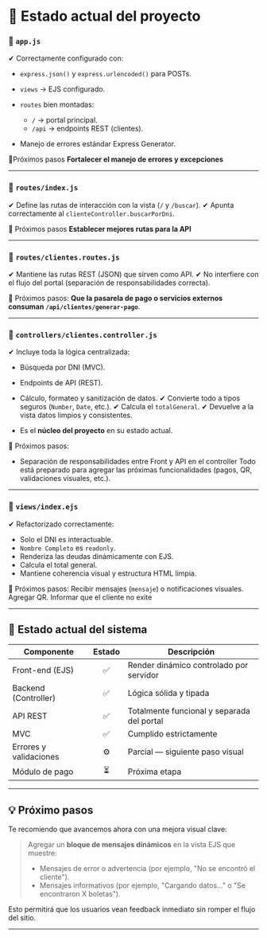# 🧱 Estado actual del proyecto

### 📄 `app.js`

✔ Correctamente configurado con:

* `express.json()` y `express.urlencoded()` para POSTs.
* `views` → EJS configurado.
* `routes` bien montadas:

  * `/` → portal principal.
  * `/api` → endpoints REST (clientes).
* Manejo de errores estándar Express Generator.

📌Próximos pasos  **Fortalecer el manejo de errores y excepciones**

---

### 📄 `routes/index.js`

✔ Define las rutas de interacción con la vista (`/` y `/buscar`).
✔ Apunta correctamente al `clienteController.buscarPorDni`.

📌 Próximos pasos  **Establecer mejores rutas para la API**

---

### 📄 `routes/clientes.routes.js`

✔ Mantiene las rutas REST (JSON) que sirven como API.
✔ No interfiere con el flujo del portal (separación de responsabilidades correcta).

📌 Próximos pasos: **Que la pasarela de pago o servicios externos consuman `/api/clientes/generar-pago`**.

---

### 📄 `controllers/clientes.controller.js`

✔ Incluye toda la lógica centralizada:

* Búsqueda por DNI (MVC).
* Endpoints de API (REST).
* Cálculo, formateo y sanitización de datos.
  ✔ Convierte todo a tipos seguros (`Number`, `Date`, etc.).
  ✔ Calcula el `totalGeneral`.
  ✔ Devuelve a la vista datos limpios y consistentes.

* Es el **núcleo del proyecto** en su estado actual.

📌 Próximos pasos:
* Separación de responsabilidades entre Front y API en el controller
Todo está preparado para agregar las próximas funcionalidades (pagos, QR, validaciones visuales, etc.).

---

### 📄 `views/index.ejs`

✔ Refactorizado correctamente:

* Solo el DNI es interactuable.
* `Nombre Completo` es `readonly`.
* Renderiza las deudas dinámicamente con EJS.
* Calcula el total general.
* Mantiene coherencia visual y estructura HTML limpia.

📌 Próximos pasos: Recibir mensajes (`mensaje`) o notificaciones visuales. Agregar QR. Informar que el cliente no exite

---

## 🚀 Estado actual del sistema

| Componente             | Estado | Descripción                                |
| ---------------------- | :----: | ------------------------------------------ |
| Front-end (EJS)        |    ✅   | Render dinámico controlado por servidor    |
| Backend (Controller)   |    ✅   | Lógica sólida y tipada                     |
| API REST               |    ✅   | Totalmente funcional y separada del portal |
| MVC                    |    ✅   | Cumplido estrictamente                     |
| Errores y validaciones |    ⚙   | Parcial — siguiente paso visual            |
| Módulo de pago         |    ⏳   | Próxima etapa                              |

---

## 💡 Próximo pasos

Te recomiendo que avancemos ahora con una mejora visual clave:

> Agregar un **bloque de mensajes dinámicos** en la vista EJS que muestre:
>
> * Mensajes de error o advertencia (por ejemplo, "No se encontró el cliente").
> * Mensajes informativos (por ejemplo, "Cargando datos…" o "Se encontraron X boletas").

Esto permitirá que los usuarios vean feedback inmediato sin romper el flujo del sitio.

---
